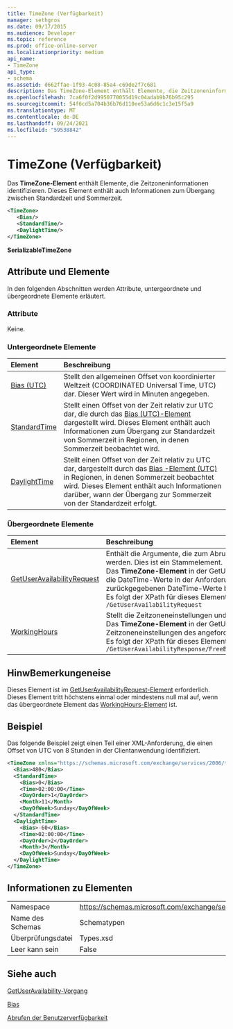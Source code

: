 ```yaml
---
title: TimeZone (Verfügbarkeit)
manager: sethgros
ms.date: 09/17/2015
ms.audience: Developer
ms.topic: reference
ms.prod: office-online-server
ms.localizationpriority: medium
api_name:
- TimeZone
api_type:
- schema
ms.assetid: d662ffae-1f93-4c08-85a4-c69de2f7c681
description: Das TimeZone-Element enthält Elemente, die Zeitzoneninformationen identifizieren. Dieses Element enthält auch Informationen zum Übergang zwischen Standardzeit und Sommerzeit.
ms.openlocfilehash: 7ca6f0f2d9950770055d19c04adab9b76b95c295
ms.sourcegitcommit: 54f6cd5a704b36b76d110ee53a6d6c1c3e15f5a9
ms.translationtype: MT
ms.contentlocale: de-DE
ms.lasthandoff: 09/24/2021
ms.locfileid: "59538842"
---
```

# <a name="timezone-availability"></a>TimeZone (Verfügbarkeit)

Das **TimeZone-Element** enthält Elemente, die Zeitzoneninformationen identifizieren. Dieses Element enthält auch Informationen zum Übergang zwischen Standardzeit und Sommerzeit. 
  
```xml
<TimeZone>
   <Bias/>
   <StandardTime/>
   <DaylightTime/>
</TimeZone>
```

 **SerializableTimeZone**
## <a name="attributes-and-elements"></a>Attribute und Elemente

In den folgenden Abschnitten werden Attribute, untergeordnete und übergeordnete Elemente erläutert.
  
### <a name="attributes"></a>Attribute

Keine.
  
### <a name="child-elements"></a>Untergeordnete Elemente

|**Element**|**Beschreibung**|
|:-----|:-----|
|[Bias (UTC)](bias-utc.md) <br/> |Stellt den allgemeinen Offset von koordinierter Weltzeit (COORDINATED Universal Time, UTC) dar. Dieser Wert wird in Minuten angegeben.  <br/> |
|[StandardTime](standardtime.md) <br/> |Stellt einen Offset von der Zeit relativ zur UTC dar, die durch das [Bias (UTC)-Element](bias-utc.md) dargestellt wird. Dieses Element enthält auch Informationen zum Übergang zur Standardzeit von Sommerzeit in Regionen, in denen Sommerzeit beobachtet wird.  <br/> |
|[DaylightTime](daylighttime.md) <br/> |Stellt einen Offset von der Zeit relativ zu UTC dar, dargestellt durch das [Bias -Element (UTC)](bias-utc.md) in Regionen, in denen Sommerzeit beobachtet wird. Dieses Element enthält auch Informationen darüber, wann der Übergang zur Sommerzeit von der Standardzeit erfolgt.  <br/> |
   
### <a name="parent-elements"></a>Übergeordnete Elemente

|**Element**|**Beschreibung**|
|:-----|:-----|
|[GetUserAvailabilityRequest](getuseravailabilityrequest.md) <br/> |Enthält die Argumente, die zum Abrufen von Benutzerverfügbarkeitsinformationen verwendet werden. Dies ist ein Stammelement.  <br/> Das **TimeZone-Element** in der GetUserAvailabilityRequest-Nachricht stellt die Zeitzone dar, in der die DateTime-Werte in der Anforderung angegeben werden. Die vom Verfügbarkeitsdienst zurückgegebenen DateTime-Werte befinden sich ebenfalls in dieser Zeitzone.  <br/> Es folgt der XPath für dieses Element:  <br/>  `/GetUserAvailabilityRequest` <br/> |
|[WorkingHours](workinghours-ex15websvcsotherref.md) <br/> |Stellt die Zeitzoneneinstellungen und Arbeitszeiten für den angeforderten Postfachbenutzer dar.  <br/> Das **TimeZone-Element** in der GetUserAvailabilityResponse-Nachricht stellt die Zeitzoneneinstellungen des angeforderten Postfachbenutzers dar.  <br/> Es folgt der XPath für dieses Element:  <br/>  `/GetUserAvailabilityResponse/FreeBusyResponseArray/FreeBusyResponse/FreeBusyView/WorkingHours` <br/> |
   
## <a name="remarks"></a>HinwBemerkungeneise

Dieses Element ist im [GetUserAvailabilityRequest-Element](getuseravailabilityrequest.md) erforderlich. Dieses Element tritt höchstens einmal oder mindestens null mal auf, wenn das übergeordnete Element das [WorkingHours-Element](workinghours-ex15websvcsotherref.md) ist. 
  
## <a name="example"></a>Beispiel

Das folgende Beispiel zeigt einen Teil einer XML-Anforderung, die einen Offset von UTC von 8 Stunden in der Clientanwendung identifiziert.
  
```XML
<TimeZone xmlns="https://schemas.microsoft.com/exchange/services/2006/types">
  <Bias>480</Bias>
  <StandardTime>
    <Bias>0</Bias>
    <Time>02:00:00</Time>
    <DayOrder>1</DayOrder>
    <Month>11</Month>
    <DayOfWeek>Sunday</DayOfWeek>
  </StandardTime>
  <DaylightTime>
    <Bias>-60</Bias>
    <Time>02:00:00</Time>
    <DayOrder>2</DayOrder>
    <Month>3</Month>
    <DayOfWeek>Sunday</DayOfWeek>
  </DaylightTime>
</TimeZone>
```

## <a name="element-information"></a>Informationen zu Elementen

|||
|:-----|:-----|
|Namespace  <br/> |https://schemas.microsoft.com/exchange/services/2006/types  <br/> |
|Name des Schemas  <br/> |Schematypen  <br/> |
|Überprüfungsdatei  <br/> |Types.xsd  <br/> |
|Leer kann sein  <br/> |False  <br/> |
   
## <a name="see-also"></a>Siehe auch



[GetUserAvailability-Vorgang](getuseravailability-operation.md)
  
[Bias](bias.md)


[Abrufen der Benutzerverfügbarkeit](https://msdn.microsoft.com/library/d4133fcb-9b0f-4e6b-aadf-a389da83516a%28Office.15%29.aspx)

